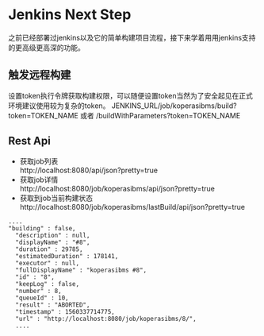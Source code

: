 # Jenkins Next Step
之前已经部署过jenkins以及它的简单构建项目流程，接下来学着用用jenkins支持的更高级更高深的功能。
## 触发远程构建
设置token执行令牌获取构建权限，可以随便设置token当然为了安全起见在正式环境建议使用较为复杂的token。
JENKINS_URL/job/koperasibms/build?token=TOKEN_NAME 或者 /buildWithParameters?token=TOKEN_NAME


## Rest Api
- 获取job列表   
http://localhost:8080/api/json?pretty=true
- 获取job详情  
http://localhost:8080/job/koperasibms/api/json?pretty=true
- 获取到job当前构建状态
http://localhost:8080/job/koperasibms/lastBuild/api/json?pretty=true
```
....
"building" : false,
  "description" : null,
  "displayName" : "#8",
  "duration" : 29785,
  "estimatedDuration" : 178141,
  "executor" : null,
  "fullDisplayName" : "koperasibms #8",
  "id" : "8",
  "keepLog" : false,
  "number" : 8,
  "queueId" : 10,
  "result" : "ABORTED",
  "timestamp" : 1560337714775,
  "url" : "http://localhost:8080/job/koperasibms/8/",
  ....
```